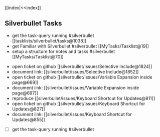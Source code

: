 [[index|<<index]]
## Silverbullet Tasks 
 
<!-- #query task where tags = "silverbullet" render [[tasklists/silverbullet/taskquery-template]] -->
*  get the task-query running #silverbullet [[tasklists/silverbullet/tasks@1038]]
*  get Familiar with Silverbullet #silverbullet [[MyTasks/Tasklist@19]]
*  setup a structure for notes and tasks #silverbullet [[MyTasks/Tasklist@70]]
<!-- /query -->

<!-- #query task where page =~ /^silverbullet\/.*/ render [[tasklists/silverbullet/taskquery-template]] -->
*  open ticket on github [[silverbullet/issues/Selective Include@1824]]
*  document link: [[silverbullet/issues/Selective Include@1852]]
*  open ticket on github [[silverbullet/issues/Variable Expansion inside page@669]]
*  document link: [[silverbullet/issues/Variable Expansion inside page@697]]
*  reproduce [[silverbullet/issues/Keyboard Shortcut for Updates@811]]
*  open ticket on github [[silverbullet/issues/Keyboard Shortcut for Updates@827]]
*  document link: [[silverbullet/issues/Keyboard Shortcut for Updates@855]]
<!-- /query -->

* [ ] get the task-query running #silverbullet